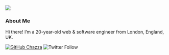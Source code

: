 <a href="https://charlie.sh" style="margin: 0 auto !important; text-align: center;">
<img src="https://i.imgur.com/InlPkul.png">
</a>


### **About Me**

Hi there! I’m a 20-year-old web & software engineer from London, England, UK.

[![GitHub Chazza](https://img.shields.io/github/followers/heychazza?label=follow&style=social)](https://github.com/heychazza)
![Twitter Follow](https://img.shields.io/twitter/follow/heychazza?style=social)
